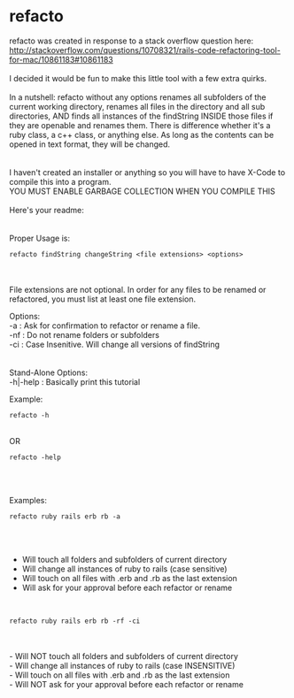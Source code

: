 refacto
=======

refacto was created in response to a stack overflow question here:  <br />
http://stackoverflow.com/questions/10708321/rails-code-refactoring-tool-for-mac/10861183#10861183
<br /><br />
I decided it would be fun to make this little tool with a few extra quirks.
<br /><br />
In a nutshell: refacto without any options renames all subfolders of
the current working directory, renames all files in the directory and all sub
directories, AND finds all instances of the findString INSIDE those files if
they are openable and renames them.  There is difference whether it's a ruby
class, a c++ class, or anything else.  As long as the contents can be opened
in text format, they will be changed.  
<br /><br />
I haven't created an installer or
anything so you will have to have X-Code to compile this into a program.  <br />
YOU MUST ENABLE GARBAGE COLLECTION WHEN YOU COMPILE THIS
<br /><br />
Here's your readme:
<br /><br />  
Proper Usage is: <br />

    refacto findString changeString <file extensions> <options>
	
<br /><br />
File extensions are not optional.  In order for any files to be renamed 
or refactored, you must list at least one file extension.

Options:<br />
	-a  : Ask for confirmation to refactor or rename a file.<br />
  -nf : Do not rename folders or subfolders<br />
  -ci : Case Insenitive.  Will change all versions of findString<br />
<br /><br />
Stand-Alone Options:<br />
  -h|-help : Basically print this tutorial<br />
	
Example: <br />

    refacto -h

<br />OR<br />

    refacto -help

<br /><br />

Examples:<br />

    refacto ruby rails erb rb -a

<br /><br />
- Will touch all folders and subfolders of current directory<br />
- Will change all instances of ruby to rails (case sensitive)<br />
- Will touch on all files with .erb and .rb as the last extension<br />
- Will ask for your approval before each refactor or rename<br />
<br />

    refacto ruby rails erb rb -rf -ci

<br/>
<br />
- Will NOT touch all folders and subfolders of current directory<br />
- Will change all instances of ruby to rails (case INSENSITIVE)<br />
- Will touch on all files with .erb and .rb as the last extension<br />
- Will NOT ask for your approval before each refactor or rename<br />